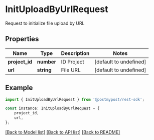 # InitUploadByUrlRequest

Request to initialize file upload by URL

## Properties

Name | Type | Description | Notes
------------ | ------------- | ------------- | -------------
**project_id** | **number** | ID Project | [default to undefined]
**url** | **string** | File URL | [default to undefined]

## Example

```typescript
import { InitUploadByUrlRequest } from '@postmypost/rest-sdk';

const instance: InitUploadByUrlRequest = {
    project_id,
    url,
};
```

[[Back to Model list]](../README.md#documentation-for-models) [[Back to API list]](../README.md#documentation-for-api-endpoints) [[Back to README]](../README.md)
